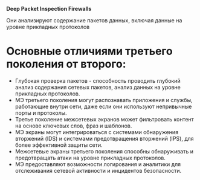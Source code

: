 **Deep Packet Inspection Firewalls**

Они анализируют содержание пакетов данных, включая данные на уровне прикладных протоколов


# Основные отличиями третьего поколения от второго:

- Глубокая проверка пакетов - способность проводить глубокий анализ содержания сетевых пакетов, анализ данных на уровне прикладных протоколов.
- МЭ третьего поколения могут распознавать приложения и службы, работающие внутри сети, даже если они используют непривычные порты и протоколы.
- Третье поколение межсетевых экранов может фильтровать контент на основе ключевых слов, фраз и шаблонов.
- МЭ экраны могут интегрироваться с системами обнаружения вторжений (IDS) и системами предотвращения вторжений (IPS), для более эффективной защиты сети.
- Межсетевые экраны третьего поколения способны обнаруживать и предотвращать атаки на уровне прикладных протоколов.
- МЭ предоставляют возможности логирования и аналитики для отслеживания сетевой активности и инцидентов безопасности.